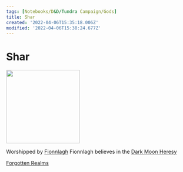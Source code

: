```yaml
---
tags: [Notebooks/D&D/Tundra Campaign/Gods]
title: Shar
created: '2022-04-06T15:35:18.006Z'
modified: '2022-04-06T15:38:24.677Z'
---
```


# Shar

<img src="https://static.wikia.nocookie.net/forgottenrealms/images/a/a3/Shar.jpg/revision/latest/scale-to-width-down/301?cb=20220110045756" width="200" height="200" />

Worshipped by [Fionnlagh](./Fionnlagh.md)
Fionnlagh believes in the [Dark Moon Heresy](https://forgottenrealms.fandom.com/wiki/Dark_Moon_heresy)

[Forgotten Realms](https://forgottenrealms.fandom.com/wiki/Shar)


